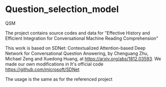 # Question_selection_model
QSM

The project contains source codes and data for "Effective History and Efficient Integration for Conversational Machine Reading Comprehension"

This work is based on SDNet: Contextualized Attention-based Deep Network for Conversational Question Answering, by Chenguang Zhu, Michael Zeng and Xuedong Huang, at https://arxiv.org/abs/1812.03593. We made our own modifications in It's official code https://github.com/microsoft/SDNet

The usage is the same as for the referenced project
